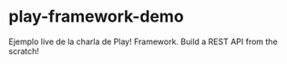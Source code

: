 play-framework-demo
===================

Ejemplo live de la charla de Play! Framework. Build a REST API from the scratch!
